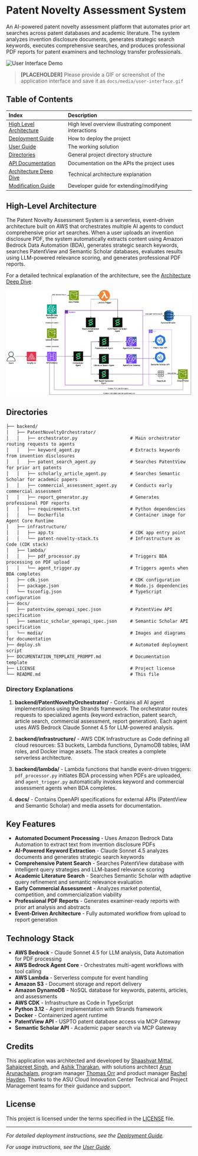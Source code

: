 # Patent Novelty Assessment System

An AI-powered patent novelty assessment platform that automates prior art searches across patent databases and academic literature. The system analyzes invention disclosure documents, generates strategic search keywords, executes comprehensive searches, and produces professional PDF reports for patent examiners and technology transfer professionals.

![User Interface Demo](./docs/media/user-interface.gif)

> **[PLACEHOLDER]** Please provide a GIF or screenshot of the application interface and save it as `docs/media/user-interface.gif`

## Table of Contents

| Index                                                    | Description                                             |
| :------------------------------------------------------- | :------------------------------------------------------ |
| [High Level Architecture](#high-level-architecture)      | High level overview illustrating component interactions |
| [Deployment Guide](./docs/deploymentGuide.md)            | How to deploy the project                               |
| [User Guide](./docs/userGuide.md)                        | The working solution                                    |
| [Directories](#directories)                              | General project directory structure                     |
| [API Documentation](./docs/APIdoc.md)                    | Documentation on the APIs the project uses              |
| [Architecture Deep Dive](./docs/architectureDeepDive.md) | Technical architecture explanation                      |
| [Modification Guide](./docs/modificationGuide.md)        | Developer guide for extending/modifying                 |

## High-Level Architecture

The Patent Novelty Assessment System is a serverless, event-driven architecture built on AWS that orchestrates multiple AI agents to conduct comprehensive prior art searches. When a user uploads an invention disclosure PDF, the system automatically extracts content using Amazon Bedrock Data Automation (BDA), generates strategic search keywords, searches PatentView and Semantic Scholar databases, evaluates results using LLM-powered relevance scoring, and generates professional PDF reports.

For a detailed technical explanation of the architecture, see the [Architecture Deep Dive](./docs/architectureDeepDive.md).

![Architecture Diagram](./docs/media/architecture.png)

## Directories

```
├── backend/
│   ├── PatentNoveltyOrchestrator/
│   │   ├── orchestrator.py                    # Main orchestrator routing requests to agents
│   │   ├── keyword_agent.py                   # Extracts keywords from invention disclosures
│   │   ├── patent_search_agent.py             # Searches PatentView for prior art patents
│   │   ├── scholarly_article_agent.py         # Searches Semantic Scholar for academic papers
│   │   ├── commercial_assessment_agent.py     # Conducts early commercial assessment
│   │   ├── report_generator.py                # Generates professional PDF reports
│   │   ├── requirements.txt                   # Python dependencies
│   │   └── Dockerfile                         # Container image for Agent Core Runtime
│   ├── infrastructure/
│   │   ├── app.ts                             # CDK app entry point
│   │   └── patent-novelty-stack.ts            # Infrastructure as Code (CDK stack)
│   ├── lambda/
│   │   ├── pdf_processor.py                   # Triggers BDA processing on PDF upload
│   │   └── agent_trigger.py                   # Triggers agents when BDA completes
│   ├── cdk.json                               # CDK configuration
│   ├── package.json                           # Node.js dependencies
│   └── tsconfig.json                          # TypeScript configuration
├── docs/
│   ├── patentview_openapi_spec.json           # PatentView API specification
│   ├── semantic_scholar_openapi_spec.json     # Semantic Scholar API specification
│   └── media/                                 # Images and diagrams for documentation
├── deploy.sh                                  # Automated deployment script
├── DOCUMENTATION_TEMPLATE_PROMPT.md           # Documentation template
├── LICENSE                                    # Project license
└── README.md                                  # This file
```

### Directory Explanations

1. **backend/PatentNoveltyOrchestrator/** - Contains all AI agent implementations using the Strands framework. The orchestrator routes requests to specialized agents (keyword extraction, patent search, article search, commercial assessment, report generation). Each agent uses AWS Bedrock Claude Sonnet 4.5 for LLM-powered analysis.

2. **backend/infrastructure/** - AWS CDK Infrastructure as Code defining all cloud resources: S3 buckets, Lambda functions, DynamoDB tables, IAM roles, and Docker image assets. The stack creates a complete serverless architecture.

3. **backend/lambda/** - Lambda functions that handle event-driven triggers: `pdf_processor.py` initiates BDA processing when PDFs are uploaded, and `agent_trigger.py` automatically invokes keyword and commercial assessment agents when BDA completes.

4. **docs/** - Contains OpenAPI specifications for external APIs (PatentView and Semantic Scholar) and media assets for documentation.

## Key Features

- **Automated Document Processing** - Uses Amazon Bedrock Data Automation to extract text from invention disclosure PDFs
- **AI-Powered Keyword Extraction** - Claude Sonnet 4.5 analyzes documents and generates strategic search keywords
- **Comprehensive Patent Search** - Searches PatentView database with intelligent query strategies and LLM-based relevance scoring
- **Academic Literature Search** - Searches Semantic Scholar with adaptive query refinement and semantic relevance evaluation
- **Early Commercial Assessment** - Analyzes market potential, competition, and commercialization viability
- **Professional PDF Reports** - Generates examiner-ready reports with prior art analysis and abstracts
- **Event-Driven Architecture** - Fully automated workflow from upload to report generation

## Technology Stack

- **AWS Bedrock** - Claude Sonnet 4.5 for LLM analysis, Data Automation for PDF processing
- **AWS Bedrock Agent Core** - Orchestrates multi-agent workflows with tool calling
- **AWS Lambda** - Serverless compute for event handling
- **Amazon S3** - Document storage and report delivery
- **Amazon DynamoDB** - NoSQL database for keywords, patents, articles, and assessments
- **AWS CDK** - Infrastructure as Code in TypeScript
- **Python 3.12** - Agent implementation with Strands framework
- **Docker** - Containerized agent runtime
- **PatentView API** - USPTO patent database access via MCP Gateway
- **Semantic Scholar API** - Academic paper search via MCP Gateway

## Credits

This application was architected and developed by <a href="https://www.linkedin.com/in/shaashvatm156/" target="_blank">Shaashvat Mittal</a>, <a href="https://www.linkedin.com/in/sahajpreet/" target="_blank">Sahajpreet Singh</a>, and <a href="https://www.linkedin.com/in/ashik-tharakan/" target="_blank">Ashik Tharakan</a>, with solutions architect <a href="https://www.linkedin.com/in/arunarunachalam/" target="_blank">Arun Arunachalam</a>, program manager <a href="https://www.linkedin.com/in/thomas-orr/" target="_blank">Thomas Orr</a> and product manager <a href="https://www.linkedin.com/in/rachelhayden/" target="_blank">Rachel Hayden</a>. Thanks to the ASU Cloud Innovation Center Technical and Project Management teams for their guidance and support.

## License

This project is licensed under the terms specified in the [LICENSE](./LICENSE) file.

---

_For detailed deployment instructions, see the [Deployment Guide](./docs/deploymentGuide.md)._

_For usage instructions, see the [User Guide](./docs/userGuide.md)._
